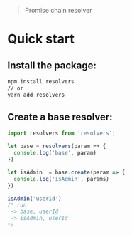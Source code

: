
> Promise chain resolver
# Quick start

## Install the package:

```bash
npm install resolvers
// or 
yarn add resolvers
```
## Create a base resolver:
```javascript
import resolvers from 'resolvers';

let base = resolvers(param => {
  console.log('base', param)
})

let isAdmin  = base.create(param => {
  console.log('isAdmin', params)
})

isAdmin('userId')
/* run
 -> base, userId
 -> isAdmin, userId
*/
```